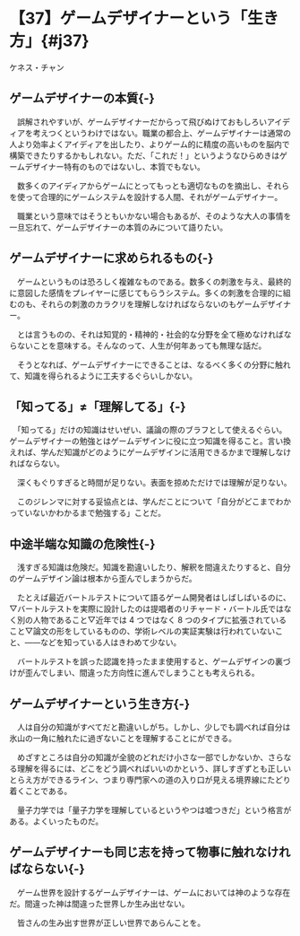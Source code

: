 # 【37】ゲームデザイナーという「生き方」{#j37}

<div class="author">ケネス・チャン</div>

## ゲームデザイナーの本質{-}

　誤解されやすいが、ゲームデザイナーだからって飛びぬけておもしろいアイディアを考えつくというわけではない。職業の都合上、ゲームデザイナーは通常の人より効率よくアイディアを出したり、よりゲーム的に精度の高いものを脳内で構築できたりするかもしれない。ただ、「これだ！」というようなひらめきはゲームデザイナー特有のものではないし、本質でもない。

　数多くのアイディアからゲームにとってもっとも適切なものを摘出し、それらを使って合理的にゲームシステムを設計する人間、それがゲームデザイナー。

　職業という意味ではそうともいかない場合もあるが、そのような大人の事情を一旦忘れて、ゲームデザイナーの本質のみについて語りたい。

## ゲームデザイナーに求められるもの{-}

　ゲームというものは恐ろしく複雑なものである。数多くの刺激を与え、最終的に意図した感情をプレイヤーに感じてもらうシステム。多くの刺激を合理的に組むのも、それらの刺激のカラクリを理解しなければならないのもゲームデザイナー。

　とは言うものの、それは知覚的・精神的・社会的な分野を全て極めなければならないことを意味する。そんなのって、人生が何年あっても無理な話だ。

　そうとなれば、ゲームデザイナーにできることは、なるべく多くの分野に触れて、知識を得られるように工夫するぐらいしかない。

## 「知ってる」≠「理解してる」{-}

　「知ってる」だけの知識はせいぜい、議論の際のブラフとして使えるぐらい。ゲームデザイナーの勉強とはゲームデザインに役に立つ知識を得ること。言い換えれば、学んだ知識がどのようにゲームデザインに活用できるかまで理解しなければならない。

　深くもぐりすぎると時間が足りない。表面を掠めただけでは理解が足りない。

　このジレンマに対する妥協点とは、学んだことについて「自分がどこまでわかっていないかわかるまで勉強する」ことだ。

## 中途半端な知識の危険性{-}

　浅すぎる知識は危険だ。知識を勘違いしたり、解釈を間違えたりすると、自分のゲームデザイン論は根本から歪んでしまうからだ。

　たとえば最近バートルテストについて語るゲーム開発者はしばしばいるのに、▽バートルテストを実際に設計したのは提唱者のリチャード・バートル氏ではなく別の人物であること▽近年では 4 つではなく 8 つのタイプに拡張されていること▽論文の形をしているものの、学術レベルの実証実験は行われていないこと、——などを知っている人はきわめて少ない。

　バートルテストを誤った認識を持ったまま使用すると、ゲームデザインの裏づけが歪んでしまい、間違った方向性に進んでしまうことも考えられる。

## ゲームデザイナーという生き方{-}

　人は自分の知識がすべてだと勘違いしがち。しかし、少しでも調べれば自分は氷山の一角に触れたに過ぎないことを理解することにができる。

　めざすところは自分の知識が全貌のどれだけ小さな一部でしかないか、さらなる理解を得るには、どこをどう調べればいいのかという、詳しすぎずとも正しいとらえ方ができるライン、つまり専門家への道の入り口が見える境界線にたどり着くことである。

　量子力学では「量子力学を理解しているというやつは嘘つきだ」という格言がある。よくいったものだ。

## ゲームデザイナーも同じ志を持って物事に触れなければならない{-}

　ゲーム世界を設計するゲームデザイナーは、ゲームにおいては神のような存在だ。間違った神は間違った世界しか生み出せない。

　皆さんの生み出す世界が正しい世界であらんことを。

